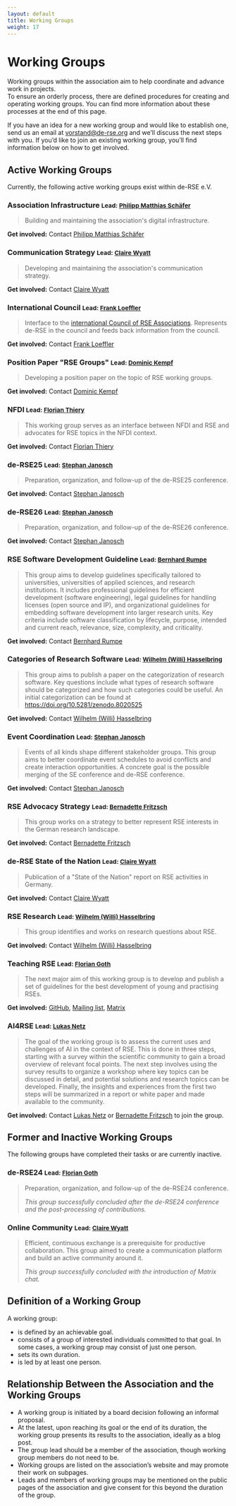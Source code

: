 ```yaml
---
layout: default
title: Working Groups
weight: 17
---        
```


# Working Groups

Working groups within the association aim to help coordinate and advance work in projects.  
To ensure an orderly process, there are defined procedures for creating and operating working groups. You can find more information about these processes at the end of this page.

If you have an idea for a new working group and would like to establish one, send us an email at [vorstand@de-rse.org](mailto:vorstand@de-rse.org) and we’ll discuss the next steps with you. If you’d like to join an existing working group, you’ll find information below on how to get involved.

## Active Working Groups

Currently, the following active working groups exist within de-RSE e.V.

### Association Infrastructure <small>Lead: [Philipp Matthias Schäfer](https://www.zedif.uni-jena.de/2409/kontakt)</small>

> Building and maintaining the association's digital infrastructure.

**Get involved:** Contact [Philipp Matthias Schäfer](https://www.zedif.uni-jena.de/2409/kontakt)

### Communication Strategy <small>Lead: [Claire Wyatt](https://www.fz-juelich.de/profile/wyatt_cl)</small>

> Developing and maintaining the association's communication strategy.

**Get involved:** Contact [Claire Wyatt](https://www.fz-juelich.de/profile/wyatt_cl)

### International Council <small>Lead: [Frank Loeffler](https://www.zedif.uni-jena.de/2409/kontakt)</small>

> Interface to the [international Council of RSE Associations](https://researchsoftware.org/council.html). Represents de-RSE in the council and feeds back information from the council.

**Get involved:** Contact [Frank Loeffler](https://www.zedif.uni-jena.de/2409/kontakt)

### Position Paper "RSE Groups" <small>Lead: [Dominic Kempf](https://www.ssc.uni-heidelberg.de/en/what-the-scientific-software-center-is-all-about/meet-our-team)</small>

> Developing a position paper on the topic of RSE working groups.

**Get involved:** Contact [Dominic Kempf](https://www.ssc.uni-heidelberg.de/en/what-the-scientific-software-center-is-all-about/meet-our-team)

### NFDI <small>Lead: [Florian Thiery](https://www.leiza.de/ueber-uns/team/person/florian-thiery)</small>

> This working group serves as an interface between NFDI and RSE and advocates for RSE topics in the NFDI context.

**Get involved:** Contact [Florian Thiery](https://www.leiza.de/ueber-uns/team/person/florian-thiery)

### de-RSE25 <small>Lead: [Stephan Janosch](https://www.mpi-cbg.de/de/research/scientific-cores-support/scientific-services/scientific-computing-facility/contact)</small>

> Preparation, organization, and follow-up of the de-RSE25 conference.

**Get involved:** Contact [Stephan Janosch](https://www.mpi-cbg.de/de/research/scientific-cores-support/scientific-services/scientific-computing-facility/contact)

### de-RSE26 <small>Lead: [Stephan Janosch](https://www.mpi-cbg.de/de/research/scientific-cores-support/scientific-services/scientific-computing-facility/contact)</small>

> Preparation, organization, and follow-up of the de-RSE26 conference.

**Get involved:** Contact [Stephan Janosch](https://www.mpi-cbg.de/de/research/scientific-cores-support/scientific-services/scientific-computing-facility/contact)

### RSE Software Development Guideline <small>Lead: [Bernhard Rumpe](https://se-rwth.github.io/staff/Bernhard.Rumpe/)</small>

> This group aims to develop guidelines specifically tailored to universities, universities of applied sciences, and research institutions. It includes professional guidelines for efficient development (software engineering), legal guidelines for handling licenses (open source and IP), and organizational guidelines for embedding software development into larger research units. Key criteria include software classification by lifecycle, purpose, intended and current reach, relevance, size, complexity, and criticality.

**Get involved:** Contact [Bernhard Rumpe](https://se-rwth.github.io/staff/Bernhard.Rumpe/)

### Categories of Research Software <small>Lead: [Wilhelm (Willi) Hasselbring](https://www.se.informatik.uni-kiel.de/en/team/prof.-dr.-wilhelm-willi-hasselbring)</small>

> This group aims to publish a paper on the categorization of research software. Key questions include what types of research software should be categorized and how such categories could be useful. An initial categorization can be found at https://doi.org/10.5281/zenodo.8020525

**Get involved:** Contact [Wilhelm (Willi) Hasselbring](https://www.se.informatik.uni-kiel.de/en/team/prof.-dr.-wilhelm-willi-hasselbring)

### Event Coordination <small>Lead: [Stephan Janosch](https://www.mpi-cbg.de/de/research/scientific-cores-support/scientific-services/scientific-computing-facility/contact)</small>

> Events of all kinds shape different stakeholder groups. This group aims to better coordinate event schedules to avoid conflicts and create interaction opportunities. A concrete goal is the possible merging of the SE conference and de-RSE conference.

**Get involved:** Contact [Stephan Janosch](https://www.mpi-cbg.de/de/research/scientific-cores-support/scientific-services/scientific-computing-facility/contact)

### RSE Advocacy Strategy <small>Lead: [Bernadette Fritzsch](https://www.awi.de/ueber-uns/organisation/mitarbeiter/detailseite/bernadette-fritzsch.html)</small>

> This group works on a strategy to better represent RSE interests in the German research landscape.

**Get involved:** Contact [Bernadette Fritzsch](https://www.awi.de/ueber-uns/organisation/mitarbeiter/detailseite/bernadette-fritzsch.html)

### de-RSE State of the Nation <small>Lead: [Claire Wyatt](https://www.fz-juelich.de/profile/wyatt_cl)</small>

> Publication of a "State of the Nation" report on RSE activities in Germany.

**Get involved:** Contact [Claire Wyatt](https://www.fz-juelich.de/profile/wyatt_cl)

### RSE Research <small>Lead: [Wilhelm (Willi) Hasselbring](https://www.se.informatik.uni-kiel.de/en/team/prof.-dr.-wilhelm-willi-hasselbring)</small>

> This group identifies and works on research questions about RSE.

**Get involved:** Contact [Wilhelm (Willi) Hasselbring](https://www.se.informatik.uni-kiel.de/en/team/prof.-dr.-wilhelm-willi-hasselbring)

### Teaching RSE <small>Lead: [Florian Goth](https://www.physik.uni-wuerzburg.de/tp1/team/postdocs/dr-florian-goth/)</small>

> The next major aim of this working group is to develop and publish a set of guidelines for the best development of young and practising RSEs.

**Get involved:** [GitHub](https://github.com/the-teachingRSE-project), [Mailing list](https://www.listserv.dfn.de/sympa/info/jmu-teachingrse), [Matrix](https://matrix.to/#/#de-rse.org-AK-trainingRSE:matrix.org)

### AI4RSE <small>Lead: [Lukas Netz](https://www.se-rwth.de/staff/Lukas.Netz/)</small>

> The goal of the working group is to assess the current uses and challenges of AI in the context of RSE. This is done in three steps, starting with a survey within the scientific community to gain a broad overview of relevant focal points. The next step involves using the survey results to organize a workshop where key topics can be discussed in detail, and potential solutions and research topics can be developed. Finally, the insights and experiences from the first two steps will be summarized in a report or white paper and made available to the community.

**Get involved:** Contact [Lukas Netz](https://www.se-rwth.de/staff/Lukas.Netz/) or [Bernadette Fritzsch](https://www.awi.de/ueber-uns/organisation/mitarbeiter/detailseite/bernadette-fritzsch.html) to join the group.

## Former and Inactive Working Groups

The following groups have completed their tasks or are currently inactive.

### de-RSE24 <small>Lead: [Florian Goth](https://www.physik.uni-wuerzburg.de/tp1/team/postdocs/dr-florian-goth/)</small>

> Preparation, organization, and follow-up of the de-RSE24 conference.  
>
> *This group successfully concluded after the de-RSE24 conference and the post-processing of contributions.*

### Online Community <small>Lead: [Claire Wyatt](https://www.fz-juelich.de/profile/wyatt_cl)</small>

> Efficient, continuous exchange is a prerequisite for productive collaboration. This group aimed to create a communication platform and build an active community around it.  
> 
> *This group successfully concluded with the introduction of Matrix chat.*

## Definition of a Working Group

A working group:
- is defined by an achievable goal.
- consists of a group of interested individuals committed to that goal. In some cases, a working group may consist of just one person.
- sets its own duration.
- is led by at least one person.

## Relationship Between the Association and the Working Groups

- A working group is initiated by a board decision following an informal proposal.
- At the latest, upon reaching its goal or the end of its duration, the working group presents its results to the association, ideally as a blog post.
- The group lead should be a member of the association, though working group members do not need to be.
- Working groups are listed on the association’s website and may promote their work on subpages.
- Leads and members of working groups may be mentioned on the public pages of the association and give consent for this beyond the duration of the group.